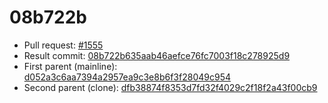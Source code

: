 # 08b722b
- Pull request: [#1555](https://github.com/MarlinFirmware/Marlin/pull/1555)
- Result commit: [08b722b635aab46aefce76fc7003f18c278925d9](https://github.com/MarlinFirmware/Marlin/commit/08b722b635aab46aefce76fc7003f18c278925d9)
- First parent (mainline): [d052a3c6aa7394a2957ea9c3e8b6f3f28049c954](https://github.com/MarlinFirmware/Marlin/commit/d052a3c6aa7394a2957ea9c3e8b6f3f28049c954)
- Second parent (clone): [dfb38874f8353d7fd32f4029c2f18f2a43f00cb9](https://github.com/MarlinFirmware/Marlin/commit/dfb38874f8353d7fd32f4029c2f18f2a43f00cb9)
